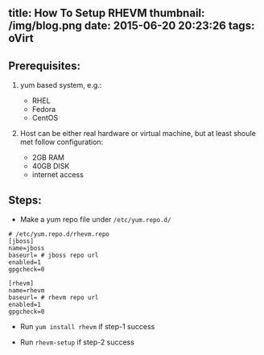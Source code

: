 title: How To Setup RHEVM
thumbnail: /img/blog.png
date: 2015-06-20 20:23:26
tags: oVirt
---

## Prerequisites:

1. yum based system, e.g.:

    - RHEL
    - Fedora
    - CentOS

2. Host can be either real hardware or virtual machine, but at least shoule met follow configuration:

    - 2GB RAM
    - 40GB DISK
    - internet access

<!--more-->

## Steps:

- Make a yum repo file under `/etc/yum.repo.d/`
```
# /etc/yum.repo.d/rhevm.repo
[jboss]
name=jboss
baseurl= # jboss repo url
enabled=1
gpgcheck=0

[rhevm]
name=rhevm
baseurl= # rhevm repo url
enabled=1
gpgcheck=0
```
- Run `yum install rhevm` if step-1 success

- Run `rhevm-setup` if step-2 success